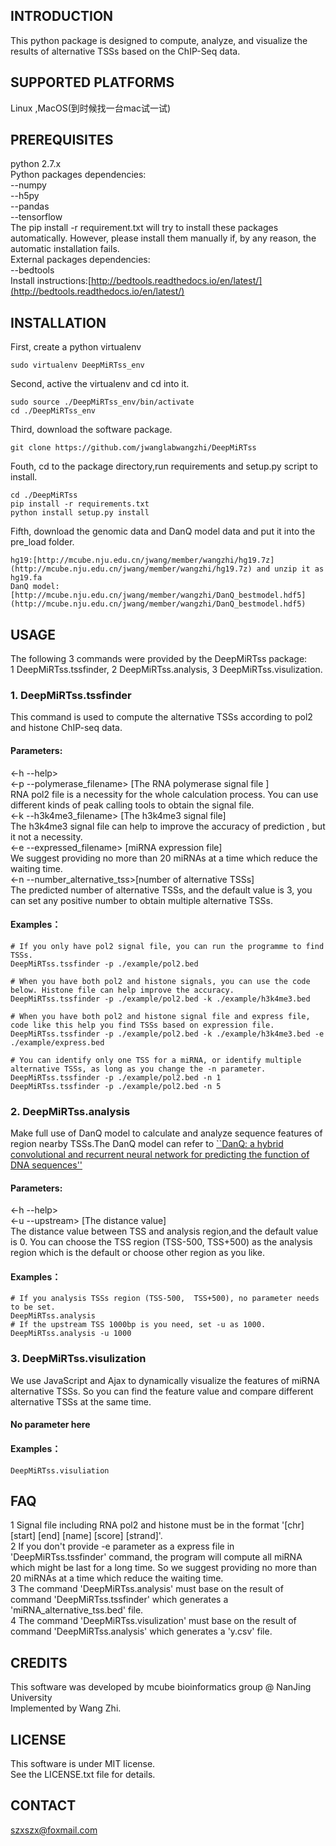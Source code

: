 ## INTRODUCTION
This python package is designed to compute, analyze, and visualize the results of alternative TSSs based on the ChIP-Seq data.
## SUPPORTED PLATFORMS
Linux ,MacOS(到时候找一台mac试一试)
## PREREQUISITES
python 2.7.x  
Python packages dependencies:  
--numpy  
--h5py  
--pandas  
--tensorflow  
The pip install -r requirement.txt will try to install these packages automatically. However, please install them manually if, by any reason, the automatic installation fails.  
External packages dependencies:  
--bedtools  
Install instructions:[http://bedtools.readthedocs.io/en/latest/](http://bedtools.readthedocs.io/en/latest/)  
## INSTALLATION
First, create a python virtualenv

```
sudo virtualenv DeepMiRTss_env
```
Second, active the virtualenv and cd into it.

```
sudo source ./DeepMiRTss_env/bin/activate
cd ./DeepMiRTss_env
```
Third, download the software package.  

```
git clone https://github.com/jwanglabwangzhi/DeepMiRTss

```
Fouth, cd to the package directory,run requirements and setup.py script to install.

```
cd ./DeepMiRTss
pip install -r requirements.txt
python install setup.py install
```
Fifth, download the genomic data and DanQ model data and put it into the pre_load folder.

```
hg19:[http://mcube.nju.edu.cn/jwang/member/wangzhi/hg19.7z](http://mcube.nju.edu.cn/jwang/member/wangzhi/hg19.7z) and unzip it as hg19.fa
DanQ model:[http://mcube.nju.edu.cn/jwang/member/wangzhi/DanQ_bestmodel.hdf5](http://mcube.nju.edu.cn/jwang/member/wangzhi/DanQ_bestmodel.hdf5)
```
## USAGE
The following 3 commands were provided by the DeepMiRTss package:  
1 DeepMiRTss.tssfinder, 2 DeepMiRTss.analysis, 3 DeepMiRTss.visulization.
### 1. DeepMiRTss.tssfinder  
This command is used to compute the alternative TSSs according to pol2 and histone ChIP-seq data.  
#### Parameters:  
<-h --help>  
<-p --polymerase_filename> [The RNA polymerase signal file ]  
RNA pol2 file is a necessity for the whole calculation process. You can use different kinds of  peak calling tools to obtain the signal file.  
<-k --h3k4me3_filename> [The h3k4me3 signal file]  
The h3k4me3 signal file can help to improve the accuracy of prediction , but it not a necessity.  
<-e --expressed_filename> [miRNA expression file]  
We suggest providing no more than 20 miRNAs at a time which reduce the waiting time.  
<-n --number_alternative_tss>[number of alternative TSSs]    
The predicted number of alternative TSSs, and the default value is 3, you can set any positive number to obtain multiple alternative TSSs.
#### Examples：
```
# If you only have pol2 signal file, you can run the programme to find TSSs.
DeepMiRTss.tssfinder -p ./example/pol2.bed 

# When you have both pol2 and histone signals, you can use the code below. Histone file can help improve the accuracy.
DeepMiRTss.tssfinder -p ./example/pol2.bed -k ./example/h3k4me3.bed

# When you have both pol2 and histone signal file and express file, code like this help you find TSSs based on expression file.
DeepMiRTss.tssfinder -p ./example/pol2.bed -k ./example/h3k4me3.bed -e ./example/express.bed

# You can identify only one TSS for a miRNA, or identify multiple alternative TSSs, as long as you change the -n parameter.
DeepMiRTss.tssfinder -p ./example/pol2.bed -n 1
DeepMiRTss.tssfinder -p ./example/pol2.bed -n 5
```
### 2. DeepMiRTss.analysis  
Make full use of DanQ model to calculate and analyze sequence features of region nearby TSSs.The DanQ model can refer to [``DanQ: a hybrid convolutional and recurrent neural network for predicting the function of DNA sequences''](https://academic.oup.com/nar/article-lookup/doi/10.1093/nar/gkw226)
#### Parameters:  
<-h --help>  
<-u --upstream> [The distance value]  
The distance value between TSS and analysis region,and the default value is 0. You can choose the TSS region (TSS-500, TSS+500) as the analysis region which is the default or choose other region as you like.  
#### Examples：
```
# If you analysis TSSs region (TSS-500,  TSS+500), no parameter needs to be set.
DeepMiRTss.analysis
# If the upstream TSS 1000bp is you need, set -u as 1000.
DeepMiRTss.analysis -u 1000
```
### 3. DeepMiRTss.visulization  
We use JavaScript and Ajax to dynamically visualize the features of miRNA alternative TSSs. So you can find the feature value and compare different alternative TSSs at the same time.  
#### No parameter here
#### Examples：
```
DeepMiRTss.visuliation
```

## FAQ  
1 Signal file including RNA pol2 and histone must be in the format '[chr] [start] [end] [name] [score] [strand]'.  
2 If you don't provide -e parameter as a express file in 'DeepMiRTss.tssfinder' command, the program will compute all miRNA which might be last for a long time. 
So we suggest providing no more than 20 miRNAs at a time which reduce the waiting time.  
3 The command 'DeepMiRTss.analysis' must base on the result of command 'DeepMiRTss.tssfinder' which generates a 'miRNA_alternative_tss.bed' file.  
4 The command 'DeepMiRTss.visulization' must base on the result of command 'DeepMiRTss.analysis' which generates a 'y.csv' file.


## CREDITS
This software was developed by mcube bioinformatics group @ NanJing University  
Implemented by Wang Zhi.
## LICENSE
This software is under MIT license.  
See the LICENSE.txt file for details.  
## CONTACT
szxszx@foxmail.com

















